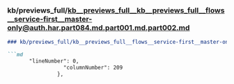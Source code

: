 ### kb/previews_full/kb__previews_full__kb__previews_full__flows__service-first__master-only@auth.har.part084.md.part001.md.part002.md

```md
### kb/previews_full/kb__previews_full__flows__service-first__master-only@auth.har.part084.md.part001.md (part 002)

```md
       "lineNumber": 0,
                  "columnNumber": 209
                },
            
```

```

```
